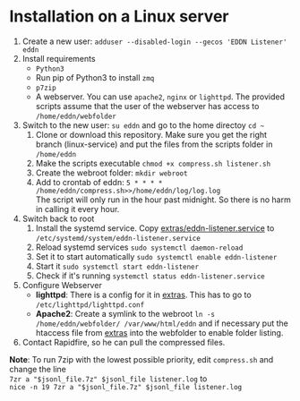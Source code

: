 # Installation on a Linux server

1. Create a new user: ``adduser --disabled-login --gecos 'EDDN Listener' eddn``
2. Install requirements
    * ``Python3``
    * Run pip of Python3 to install ``zmq``
    * ``p7zip``
    * A webserver. You can use ``apache2``, ``nginx`` or ``lighttpd``. The provided scripts assume that the user of the webserver has access to ``/home/eddn/webfolder``
3. Switch to the new user: ``su eddn`` and go to the home directoy ``cd ~``
    1. Clone or download this repository. Make sure you get the right branch (linux-service) and put the files from the scripts folder in ``/home/eddn``
    2. Make the scripts executable ``chmod +x compress.sh listener.sh``
    3. Create the webroot folder: ``mkdir webroot``
    4. Add to crontab of eddn: ``5 * * * * /home/eddn/compress.sh>>/home/eddn/log/log.log``\
    The script will only run in the hour past midnight. So there is no harm in calling it every hour.
4. Switch back to root
    1. Install the systemd service. Copy [extras/eddn-listener.service](https://github.com/RapidfireCRH/Pi_update/blob/linux-service/extras/eddn-listener.service) to ``/etc/systemd/system/eddn-listener.service``
    2. Reload systemd services ``sudo systemctl daemon-reload``
    3. Set it to start automatically ``sudo systemctl enable eddn-listener``
    4. Start it ``sudo systemctl start eddn-listener``
    5. Check if it's running ``systemctl status eddn-listener.service``
5. Configure Webserver
    * **lighttpd**: There is a config for it in [extras](https://github.com/RapidfireCRH/Pi_update/tree/linux-service/extras). This has to go to ``/etc/lighttpd/lighttpd.conf``
    * **Apache2**: Create a symlink to the webroot ``ln -s /home/eddn/webfolder/ /var/www/html/eddn`` and if necessary put the htaccess file from [extras](https://github.com/RapidfireCRH/Pi_update/tree/linux-service/extras) into the webfolder to enable folder listing.
6. Contact Rapidfire, so he can pull the compressed files.


**Note**: To run 7zip with the lowest possible priority, edit ``compress.sh`` and change the line\
``7zr a "$jsonl_file.7z" $jsonl_file listener.log`` to\
``nice -n 19 7zr a "$jsonl_file.7z" $jsonl_file listener.log``
